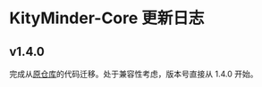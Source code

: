 
# KityMinder-Core 更新日志

## v1.4.0

完成从[原仓库](https://github.com/fex-team/kityminder)的代码迁移。处于兼容性考虑，版本号直接从 1.4.0 开始。
